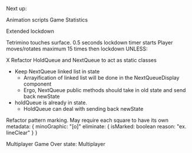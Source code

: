 
Next up:

Animation scripts
Game Statistics


Extended lockdown

Tetrimino touches surface.  0.5 seconds lockdown timer starts
  Player moves/rotates maximum 15 times then lockdown
    UNLESS:


X Refactor HoldQueue and NextQueue to act as static classes
  - Keep NextQueue linked list in state
    - Arrayification of linked list will be done in the NextQueueDisplay component
    - Ergo, NextQueue public methods should take in old state and send back newState 
  - holdQueue is already in state.  
    - HoldQueue can deal with sending back newState

Refactor pattern marking.
  May require each square to have its own metadata: {
    minoGraphic: "[o]"
    eliminate: {
      isMarked: boolean
      reason: "ex. lineClear"
    }
  }
  

Multiplayer 
Game Over state: Multiplayer
